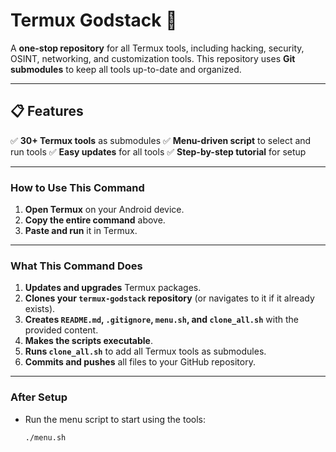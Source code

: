 # Termux Godstack 🚀

A **one-stop repository** for all Termux tools, including hacking, security, OSINT, networking, and customization tools. This repository uses **Git submodules** to keep all tools up-to-date and organized.

---

## **📋 Features**
✅ **30+ Termux tools** as submodules
✅ **Menu-driven script** to select and run tools
✅ **Easy updates** for all tools
✅ **Step-by-step tutorial** for setup

---

### **How to Use This Command**
1. **Open Termux** on your Android device.
2. **Copy the entire command** above.
3. **Paste and run** it in Termux.

---

### **What This Command Does**
1. **Updates and upgrades** Termux packages.
2. **Clones your `termux-godstack` repository** (or navigates to it if it already exists).
3. **Creates `README.md`, `.gitignore`, `menu.sh`, and `clone_all.sh`** with the provided content.
4. **Makes the scripts executable**.
5. **Runs `clone_all.sh`** to add all Termux tools as submodules.
6. **Commits and pushes** all files to your GitHub repository.

---

### **After Setup**
- Run the menu script to start using the tools:
  ```bash
  ./menu.sh

